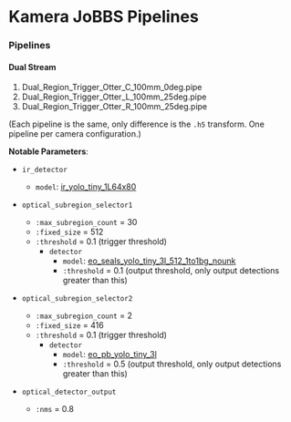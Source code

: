 # Kamera JoBBS Pipelines
### Pipelines

#### Dual Stream
1. Dual_Region_Trigger_Otter_C_100mm_0deg.pipe
2. Dual_Region_Trigger_Otter_L_100mm_25deg.pipe
3. Dual_Region_Trigger_Otter_R_100mm_25deg.pipe

(Each pipeline is the same, only difference is the `.h5` transform.  One pipeline per camera configuration.)

**Notable Parameters**:

 - `ir_detector`
     +  `model`: [ir_yolo_tiny_1L64x80](../../models/ir_yolo_tiny_1L64x80/)
     
 - `optical_subregion_selector1`
     + `:max_subregion_count` = 30
     + `:fixed_size` = 512
     + `:threshold` = 0.1 (trigger threshold)
        +  `detector`
            *  `model`: [eo_seals_yolo_tiny_3l_512_1to1bg_nounk](../../models/eo_seals_yolo_tiny_3l_512_1to1bg_nounk/)
            *  `:threshold` = 0.1 (output threshold, only output detections greater than this)
     
 - `optical_subregion_selector2`
     + `:max_subregion_count` = 2
     + `:fixed_size` = 416
     + `:threshold` = 0.1 (trigger threshold)
        +  `detector`
            *  `model`: [eo_pb_yolo_tiny_3l](../../models/eo_pb_yolo_tiny_3l/)
            *  `:threshold` = 0.5 (output threshold, only output detections greater than this)

 - `optical_detector_output`
     + `:nms` = 0.8

